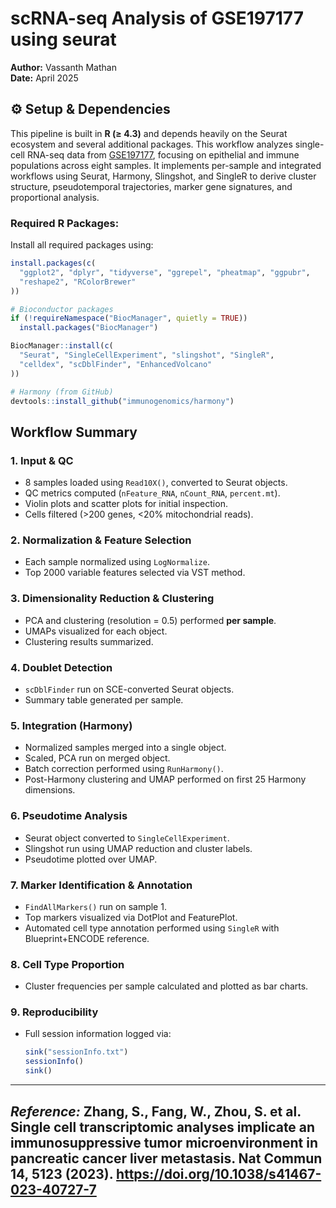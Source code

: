 # scRNA-seq Analysis of GSE197177 using seurat 
**Author:** Vassanth Mathan  
**Date:** April 2025  

## ⚙️ Setup & Dependencies

This pipeline is built in **R (≥ 4.3)** and depends heavily on the Seurat ecosystem and several additional packages. This workflow analyzes single-cell RNA-seq data from [GSE197177](https://www.ncbi.nlm.nih.gov/geo/query/acc.cgi?acc=GSE197177), focusing on epithelial and immune populations across eight samples. It implements per-sample and integrated workflows using Seurat, Harmony, Slingshot, and SingleR to derive cluster structure, pseudotemporal trajectories, marker gene signatures, and proportional analysis.

### Required R Packages:
Install all required packages using:

```r
install.packages(c(
  "ggplot2", "dplyr", "tidyverse", "ggrepel", "pheatmap", "ggpubr", 
  "reshape2", "RColorBrewer"
))

# Bioconductor packages
if (!requireNamespace("BiocManager", quietly = TRUE))
  install.packages("BiocManager")

BiocManager::install(c(
  "Seurat", "SingleCellExperiment", "slingshot", "SingleR", 
  "celldex", "scDblFinder", "EnhancedVolcano"
))

# Harmony (from GitHub)
devtools::install_github("immunogenomics/harmony")
```

## Workflow Summary  

### 1. **Input & QC**
- 8 samples loaded using `Read10X()`, converted to Seurat objects.
- QC metrics computed (`nFeature_RNA`, `nCount_RNA`, `percent.mt`).
- Violin plots and scatter plots for initial inspection.
- Cells filtered (>200 genes, <20% mitochondrial reads).

### 2. **Normalization & Feature Selection**
- Each sample normalized using `LogNormalize`.
- Top 2000 variable features selected via VST method.

### 3. **Dimensionality Reduction & Clustering**
- PCA and clustering (resolution = 0.5) performed **per sample**.
- UMAPs visualized for each object.
- Clustering results summarized.

### 4. **Doublet Detection**
- `scDblFinder` run on SCE-converted Seurat objects.
- Summary table generated per sample.

### 5. **Integration (Harmony)**
- Normalized samples merged into a single object.
- Scaled, PCA run on merged object.
- Batch correction performed using `RunHarmony()`.
- Post-Harmony clustering and UMAP performed on first 25 Harmony dimensions.

### 6. **Pseudotime Analysis**
- Seurat object converted to `SingleCellExperiment`.
- Slingshot run using UMAP reduction and cluster labels.
- Pseudotime plotted over UMAP.

### 7. **Marker Identification & Annotation**
- `FindAllMarkers()` run on sample 1.
- Top markers visualized via DotPlot and FeaturePlot.
- Automated cell type annotation performed using `SingleR` with Blueprint+ENCODE reference.

### 8. **Cell Type Proportion**
- Cluster frequencies per sample calculated and plotted as bar charts.

### 9. **Reproducibility**
- Full session information logged via:
  ```r
  sink("sessionInfo.txt")
  sessionInfo()
  sink()
  ```
---
***Reference:***
Zhang, S., Fang, W., Zhou, S. et al. Single cell transcriptomic analyses implicate an immunosuppressive tumor microenvironment in pancreatic cancer liver metastasis. Nat Commun 14, 5123 (2023). https://doi.org/10.1038/s41467-023-40727-7
---
